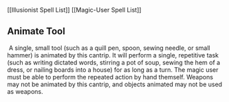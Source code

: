 [[Illusionist Spell List]]
[[Magic-User Spell List]]

## Animate Tool                        

 A single, small tool (such as a quill pen, spoon, sewing needle, or small hammer) is animated by this cantrip. It will perform a single, repetitive task (such as writing dictated words, stirring a pot of soup, sewing the hem of a dress, or nailing boards into a house) for as long as a turn. The magic user must be able to perform the repeated action by hand themself. Weapons may not be animated by this cantrip, and objects animated may not be used as weapons.